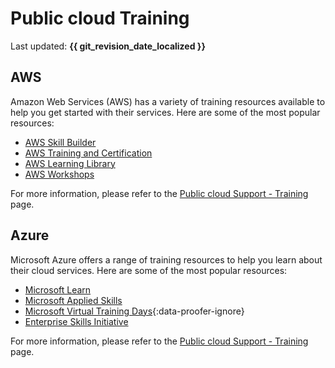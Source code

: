 # Public cloud Training

Last updated: **{{ git_revision_date_localized }}**

## AWS

Amazon Web Services (AWS) has a variety of training resources available to help you get started with their services. Here are some of the most popular resources:

- [AWS Skill Builder](https://explore.skillbuilder.aws/learn)
- [AWS Training and Certification](https://www.aws.training/)
- [AWS Learning Library](https://www.aws.training/LearningLibrary)
- [AWS Workshops](https://workshops.aws/)

For more information, please refer to the [Public cloud Support - Training](https://digital.gov.bc.ca/technology/cloud/public/get-support/#training) page.

## Azure

Microsoft Azure offers a range of training resources to help you learn about their cloud services. Here are some of the most popular resources:

- [Microsoft Learn](https://learn.microsoft.com/en-us/training/)
- [Microsoft Applied Skills](https://learn.microsoft.com/en-us/credentials/browse/?credential_types=applied%20skills)
- [Microsoft Virtual Training Days](https://events.microsoft.com/en-us/mvtd?language=English){:data-proofer-ignore}
- [Enterprise Skills Initiative](https://esi.microsoft.com/)

For more information, please refer to the [Public cloud Support - Training](https://digital.gov.bc.ca/technology/cloud/public/get-support/#training) page.
